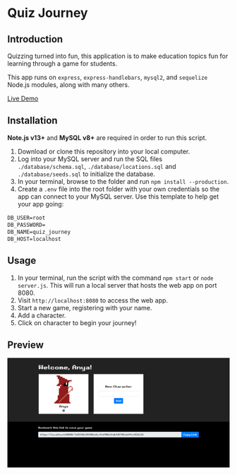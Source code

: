 # Quiz Journey

## Introduction

Quizzing turned into fun, this application is to make education topics fun for learning through a game for students.

This app runs on `express`, `express-handlebars`, `mysql2`, and `sequelize` Node.js modules, along with many others.

[Live Demo](https://evening-refuge-98999.herokuapp.com/)


## Installation

**Note.js v13+** and **MySQL v8+** are required in order to run this script.

1. Download or clone this repository into your local computer.
2. Log into your MySQL server and run the SQL files `./database/schema.sql`, `./database/locations.sql` and `./database/seeds.sql` to initialize the database.
3. In your terminal, browse to the folder and run `npm install --production`.
4. Create a `.env` file into the root folder with your own credentials so the app can connect to your MySQL server. Use this template to help get your app going:
```
DB_USER=root
DB_PASSWORD=
DB_NAME=quiz_journey
DB_HOST=localhost
```


## Usage

1. In your terminal, run the script with the command `npm start` or `node server.js`. This will run a local server that hosts the web app on port 8080.
2. Visit `http://localhost:8080` to access the web app.
3. Start a new game, registering with your name.
4. Add a character.
5. Click on character to begin your journey!


## Preview

![Quiz Journey](readme_assets/preview.png)
